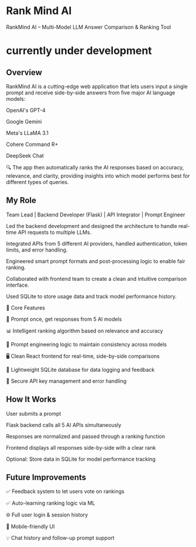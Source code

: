 # Rank Mind AI
RankMind AI – Multi-Model LLM Answer Comparison & Ranking Tool
# currently under development 
## Overview

RankMind AI is a cutting-edge web application that lets users input a single prompt and receive side-by-side answers from five major AI language models:

OpenAI's GPT-4

Google Gemini

Meta's LLaMA 3.1

Cohere Command R+

DeepSeek Chat

🔍 The app then automatically ranks the AI responses based on accuracy, relevance, and clarity, providing insights into which model performs best for different types of queries.

## My Role

Team Lead | Backend Developer (Flask) | API Integrator | Prompt Engineer

Led the backend development and designed the architecture to handle real-time API requests to multiple LLMs.

Integrated APIs from 5 different AI providers, handled authentication, token limits, and error handling.

Engineered smart prompt formats and post-processing logic to enable fair ranking.

Collaborated with frontend team to create a clean and intuitive comparison interface.

Used SQLite to store usage data and track model performance history.

🧠 Core Features

💬 Prompt once, get responses from 5 AI models

📊 Intelligent ranking algorithm based on relevance and accuracy

🧠 Prompt engineering logic to maintain consistency across models

🖥️ Clean React frontend for real-time, side-by-side comparisons

💾 Lightweight SQLite database for data logging and feedback

🔐 Secure API key management and error handling

## How It Works

User submits a prompt

Flask backend calls all 5 AI APIs simultaneously

Responses are normalized and passed through a ranking function

Frontend displays all responses side-by-side with a clear rank

Optional: Store data in SQLite for model performance tracking


## Future Improvements

✅ Feedback system to let users vote on rankings

✅ Auto-learning ranking logic via ML

🌐 Full user login & session history

📱 Mobile-friendly UI

💡 Chat history and follow-up prompt support
